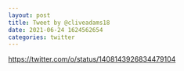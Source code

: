 ```yaml
--- 
layout: post 
title: Tweet by @cliveadams18 
date: 2021-06-24 1624562654 
categories: twitter 
--- 
```

https://twitter.com/o/status/1408143926834479104